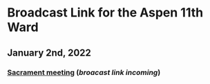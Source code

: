 # Broadcast Link for the Aspen 11th Ward

## January 2nd, 2022
### [Sacrament meeting](https://youtu.be/dliUtWCpkE0) (*broacast link incoming*)
